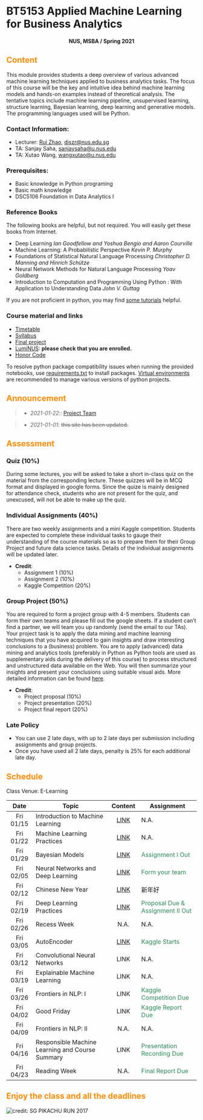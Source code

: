 # BT5153 Applied Machine Learning for Business Analytics

#### <center>NUS, MSBA / Spring 2021</center>

## <font color='DarkOrange'>Content</font>

This module provides students a deep overview of various advanced machine learning techniques applied to business analytics tasks. The focus of this course will be the key and intuitive idea behind machine learning models and hands-on examples instead of theoretical analysis. The tentative topics include machine learning pipeline, unsupervised learning, structure learning, Bayesian learning, deep learning and generative models. The programming languages used will be Python.

### Contact Information:

- Lecturer: [Rui Zhao](https://rzntu.github.io), [diszr@nus.edu.sg](mailto:diszr@nus.edu.sg)
- TA: Sanjay Saha, [sanjaysaha@u.nus.edu](mailto:sanjaysaha@u.nus.edu)
- TA: Xutao Wang, [wangxutao@u.nus.edu](mailto:wangxutao@u.nus.edu)

### Prerequisites:

- Basic knowledge in Python programing
- Basic math knowledge
- DSC5106 Foundation in Data Analytics I

### Reference Books

The following books are helpful, but not required. You will easily get these books from Internet.

- Deep Learning *Ian Goodfellow and Yoshua Bengio and Aaron Courville*
- Machine Learning: A Probabilistic Perspective *Kevin P. Murphy*
- Foundations of Statistical Natural Language Processing *Christopher D. Manning and Hinrich Schütze*
- Neural Network Methods for Natural Language Processing *Yoav Goldberg*
- Introduction to Computation and Programming Using Python : With Application to Understanding Data *John V. Guttag* 

If you are not proficient in python, you may find [some tutorials](material/coding.md) helpful.

### Course material and links

- [Timetable](#schedule)
- [Syllabus](material/syllabus.md)
- [Final project](project/project.md)
- [LumiNUS](https://luminus.nus.edu.sg/): **please check that you are enrolled.**
- [Honor Code](honorcode.md)

To resolve python package compatibility issues when running the provided notebooks, use [requirements.txt](material/requirements.txt) to install packages. [Virtual environments](https://docs.python-guide.org/dev/virtualenvs/#:~:text=virtualenv%20is%20a%20tool%20to,standalone%2C%20in%20place%20of%20Pipenv) are recommended to manage various versions of python projects.


## <font color='DarkOrange'>Announcement</font>

> - *2021-01-22*:: [Project Team](https://docs.google.com/spreadsheets/d/1OmBdv-QyD0xAlN4717__vKu_cTS16L-4PNyi1A5Y_XY/edit?usp=sharing)

> - *2021-01-01*: ~~this site has been updated.~~

## <font color='DarkOrange'>Assessment</font>

### Quiz (10%)

During some lectures, you will be asked to take a short in-class quiz on the material from the corresponding lecture. These quizzes will be in MCQ format and displayed in google forms. Since the quize is mainly designed for attendance check, students who are not present for the quiz, and unexcused, will not be able to make up the quiz.

### Individual Assignments (40%)

There are two weekly assignments and a mini Kaggle competition. Students are expected to complete these individual tasks to gauge their understanding of the course materials so as to prepare them for their Group Project and future data science tasks. Details of the individual assignments will be updated later.

- **Credit**:
  * Assignment 1 (10%)
  * Assignment 2 (10%)
  * Kaggle Competition (20%)

### Group Project (50%)

You are required to form a project group with 4-5 members. Students can form their own teams and please fill out the google sheets. If a student can’t find a partner, we will team you up randomly (send the email to our TAs). Your project task is to apply the data mining and machine learning techniques that you have acquired to gain insights and draw interesting conclusions to a (business) problem. You are to apply (advanced) data mining and analytics tools (preferably in Python as Python tools are used as supplementary aids during the delivery of this course) to process structured and unstructured data available on the Web. You will then summarize your insights and present your conclusions using suitable visual aids. More detailed information can be found [here](project/project.md).

- **Credit**:
  * Project proposal (10%) 
  * Project presentation (20%)
  * Project final report (20%)

### Late Policy

* You can use 2 late days, with up to 2 late days per submission including assignments and group projects.
* Once you have used all 2 late days, penalty is 25% for each additional late day. 

## <font color='DarkOrange'>Schedule</font>

Class Venue: E-Learning

**Date** |	**Topic** |	**Content** | **Assignment**
:----:  | ------- | :----: | ---------------
Fri 01/15 | Introduction to Machine Learning | [LINK](note/blogs01.md) | N.A.
Fri 01/22 | Machine Learning Practices | [LINK](note/blogs02.md)  | N.A.
Fri 01/29 | Bayesian Models | [LINK](note/blogs03.md) | <font color='SeaGreen'>Assignment I Out</font>
Fri 02/05 | Neural Networks and Deep Learning | [LINK](note/blogs04.md)  | <font color='SeaGreen'>Form your team</font>
Fri 02/12 | Chinese New Year | [LINK](note/blogs_vis.md) | 新年好
Fri 02/19 | Deep Learning Practices | [LINK](note/blogs05.md)  |<font color='SeaGreen'>Proposal Due & Assignment II Out</font>
Fri 02/26 | Recess Week | N.A. |  N.A.
Fri 03/05 | AutoEncoder | [LINK](note/blogs06.md)| <font color='SeaGreen'>Kaggle Starts</font>
Fri 03/12 | Convolutional Neural Networks | LINK | N.A.
Fri 03/19 | Explainable Machine Learning  | LINK  | N.A.
Fri 03/26 | Frontiers in NLP: I | LINK | <font color='SeaGreen'>Kaggle Competition Due</font>
Fri 04/02 | Good Friday | LINK | <font color='SeaGreen'>Kaggle Report Due</font>
Fri 04/09 | Frontiers in NLP: II | N.A. | N.A.
Fri 04/16 | Responsible Machine Learning and Course Summary | LINK |  <font color='SeaGreen'>Presentation Recording Due</font>
Fri 04/23 | Reading Week | N.A. | <font color='SeaGreen'>Final Report Due</font>
    
## <font color='DarkOrange'>Enjoy the class and all the deadlines</font>

![credit: SG PIKACHU RUN 2017](img/PIKA.jpg)